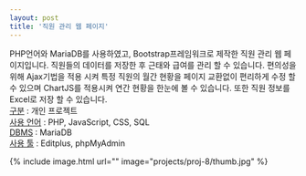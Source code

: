 ```yaml
---
layout: post
title: '직원 관리 웹 페이지'
---
```


PHP언어와 MariaDB를 사용하였고, Bootstrap프레임워크로 제작한 직원 관리 웹 페이지입니다. 직원들의 데이터를 저장한 후 근태와 급여를 관리 할 수 있습니다. 편의성을 위해 Ajax기법을 적용 시켜 특정 직원의 월간 현황을 페이지 교환없이 편리하게 수정 할 수 있으며 ChartJS를 적용시켜 연간 현황을 한눈에 볼 수 있습니다. 또한 직원 정보를 Excel로 저장 할 수 있습니다.  
[구분]() : 개인 프로젝트  
[사용 언어]() : PHP, JavaScript, CSS, SQL  
[DBMS]() : MariaDB  
[사용 툴]() : Editplus, phpMyAdmin

{% include image.html url="" image="projects/proj-8/thumb.jpg" %}

